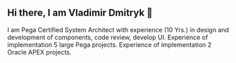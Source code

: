 ## Hi there, I am Vladimir Dmitryk 👋


<p>I am Pega Certified System Architect with experience (10 Yrs.) in design and development of components, code review, develop UI. Experience of implementation 5 large Pega projects.
Experience of implementation 2 Oracle APEX projects.</p>

<!--
**dvvNg/dvvNg** is a ✨ _special_ ✨ repository because its `README.md` (this file) appears on your GitHub profile.

Here are some ideas to get you started:

- 🔭 I’m currently working on ...
- 🌱 I’m currently learning ...
- 👯 I’m looking to collaborate on ...
- 🤔 I’m looking for help with ...
- 💬 Ask me about ...
- 📫 How to reach me: ...
- 😄 Pronouns: ...
- ⚡ Fun fact: ...
-->
